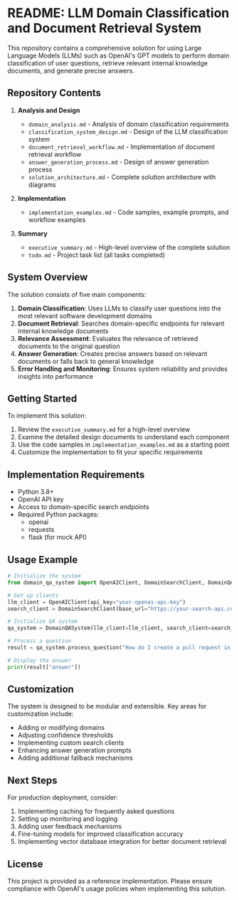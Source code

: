 # README: LLM Domain Classification and Document Retrieval System

This repository contains a comprehensive solution for using Large Language Models (LLMs) such as OpenAI's GPT models to perform domain classification of user questions, retrieve relevant internal knowledge documents, and generate precise answers.

## Repository Contents

1. **Analysis and Design**
   - `domain_analysis.md` - Analysis of domain classification requirements
   - `classification_system_design.md` - Design of the LLM classification system
   - `document_retrieval_workflow.md` - Implementation of document retrieval workflow
   - `answer_generation_process.md` - Design of answer generation process
   - `solution_architecture.md` - Complete solution architecture with diagrams

2. **Implementation**
   - `implementation_examples.md` - Code samples, example prompts, and workflow examples

3. **Summary**
   - `executive_summary.md` - High-level overview of the complete solution
   - `todo.md` - Project task list (all tasks completed)

## System Overview

The solution consists of five main components:

1. **Domain Classification**: Uses LLMs to classify user questions into the most relevant software development domains
2. **Document Retrieval**: Searches domain-specific endpoints for relevant internal knowledge documents
3. **Relevance Assessment**: Evaluates the relevance of retrieved documents to the original question
4. **Answer Generation**: Creates precise answers based on relevant documents or falls back to general knowledge
5. **Error Handling and Monitoring**: Ensures system reliability and provides insights into performance

## Getting Started

To implement this solution:

1. Review the `executive_summary.md` for a high-level overview
2. Examine the detailed design documents to understand each component
3. Use the code samples in `implementation_examples.md` as a starting point
4. Customize the implementation to fit your specific requirements

## Implementation Requirements

- Python 3.8+
- OpenAI API key
- Access to domain-specific search endpoints
- Required Python packages:
  - openai
  - requests
  - flask (for mock API)

## Usage Example

```python
# Initialize the system
from domain_qa_system import OpenAIClient, DomainSearchClient, DomainQASystem

# Set up clients
llm_client = OpenAIClient(api_key="your-openai-api-key")
search_client = DomainSearchClient(base_url="https://your-search-api.com")

# Initialize QA system
qa_system = DomainQASystem(llm_client=llm_client, search_client=search_client)

# Process a question
result = qa_system.process_question("How do I create a pull request in Github?")

# Display the answer
print(result["answer"])
```

## Customization

The system is designed to be modular and extensible. Key areas for customization include:

- Adding or modifying domains
- Adjusting confidence thresholds
- Implementing custom search clients
- Enhancing answer generation prompts
- Adding additional fallback mechanisms

## Next Steps

For production deployment, consider:

1. Implementing caching for frequently asked questions
2. Setting up monitoring and logging
3. Adding user feedback mechanisms
4. Fine-tuning models for improved classification accuracy
5. Implementing vector database integration for better document retrieval

## License

This project is provided as a reference implementation. Please ensure compliance with OpenAI's usage policies when implementing this solution.
